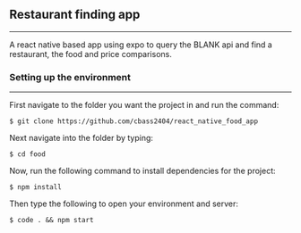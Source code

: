 ## Restaurant finding app

---

A react native based app using expo to query the BLANK api and find a restaurant, the food and price comparisons.

### Setting up the environment

---

First navigate to the folder you want the project in and run the command:

```
$ git clone https://github.com/cbass2404/react_native_food_app
```

Next navigate into the folder by typing:

```
$ cd food
```

Now, run the following command to install dependencies for the project:

```
$ npm install
```

Then type the following to open your environment and server:

```
$ code . && npm start
```
